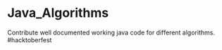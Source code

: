 # Java_Algorithms
Contribute well documented working java code for different algorithms.
#hacktoberfest
